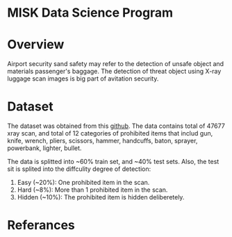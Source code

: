 # MISK Data Science Program

# Overview
Airport security sand safety may refer to the detection of unsafe object and materials passenger's baggage. The detection of threat object using X-ray luggage scan images is big part of avitation security.

# Dataset

The dataset was obtained from this [github](https://github.com/bywang2018/security-dataset). The data contains total of 47677 xray scan, and total of 12 categories of prohibited items that includ gun, knife, wrench, pliers, scissors, hammer, handcuffs, baton, sprayer, powerbank, lighter, bullet. 

The data is splitted into ~60% train set, and ~40% test sets. Also, the test sit is splited into the diffculity degree of detection:

1. Easy (~20%): One prohibited item in the scan.
2. Hard (~8%): More than 1 prohibited item in the scan.
3. Hidden (~10%): The prohibited item is hidden deliberetely.

# Referances
